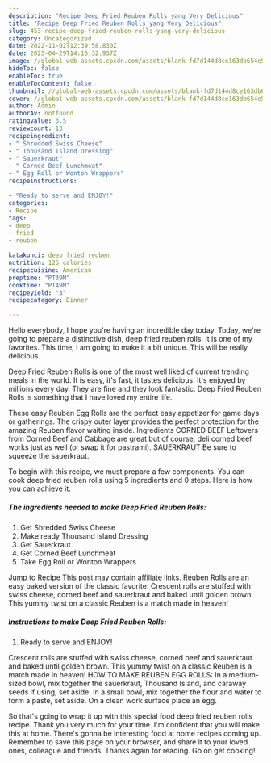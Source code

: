 ```yaml
---
description: "Recipe Deep Fried Reuben Rolls yang Very Delicious"
title: "Recipe Deep Fried Reuben Rolls yang Very Delicious"
slug: 453-recipe-deep-fried-reuben-rolls-yang-very-delicious
category: Uncategorized
date: 2022-11-02T12:39:58.830Z
date: 2023-04-29T14:16:32.937Z
image: //global-web-assets.cpcdn.com/assets/blank-fd7d144d8ce163db654e5a02c40b08a2775adb7897d16e4062681dc7e1b2800f.png
hideToc: false
enableToc: true
enableTocContent: false
thumbnail: //global-web-assets.cpcdn.com/assets/blank-fd7d144d8ce163db654e5a02c40b08a2775adb7897d16e4062681dc7e1b2800f.png
cover: //global-web-assets.cpcdn.com/assets/blank-fd7d144d8ce163db654e5a02c40b08a2775adb7897d16e4062681dc7e1b2800f.png
author: Admin
authorAv: notfound
ratingvalue: 3.5
reviewcount: 13
recipeingredient:
- " Shredded Swiss Cheese"
- " Thousand Island Dressing"
- " Sauerkraut"
- " Corned Beef Lunchmeat"
- " Egg Roll or Wonton Wrappers"
recipeinstructions:

- "Ready to serve and ENJOY!"
categories:
- Recipe
tags:
- deep
- fried
- reuben

katakunci: deep fried reuben 
nutrition: 126 calories
recipecuisine: American
preptime: "PT39M"
cooktime: "PT49M"
recipeyield: "3"
recipecategory: Dinner

---
```



Hello everybody, I hope you're having an incredible day today. Today, we're going to prepare a distinctive dish, deep fried reuben rolls. It is one of my favorites. This time, I am going to make it a bit unique. This will be really delicious.

Deep Fried Reuben Rolls is one of the most well liked of current trending meals in the world. It is easy, it's fast, it tastes delicious. It's enjoyed by millions every day. They are fine and they look fantastic. Deep Fried Reuben Rolls is something that I have loved my entire life.

These easy Reuben Egg Rolls are the perfect easy appetizer for game days or gatherings. The crispy outer layer provides the perfect protection for the amazing Reuben flavor waiting inside. Ingredients CORNED BEEF Leftovers from Corned Beef and Cabbage are great but of course, deli corned beef works just as well (or swap it for pastrami). SAUERKRAUT Be sure to squeeze the sauerkraut.


To begin with this recipe, we must prepare a few components. You can cook deep fried reuben rolls using 5 ingredients and 0 steps. Here is how you can achieve it.

<!--inarticleads1-->

##### The ingredients needed to make Deep Fried Reuben Rolls:

1. Get  Shredded Swiss Cheese
1. Make ready  Thousand Island Dressing
1. Get  Sauerkraut
1. Get  Corned Beef Lunchmeat
1. Take  Egg Roll or Wonton Wrappers


Jump to Recipe This post may contain affiliate links. Reuben Rolls are an easy baked version of the classic favorite. Crescent rolls are stuffed with swiss cheese, corned beef and sauerkraut and baked until golden brown. This yummy twist on a classic Reuben is a match made in heaven! 

<!--inarticleads2-->

##### Instructions to make Deep Fried Reuben Rolls:


1. Ready to serve and ENJOY!

Crescent rolls are stuffed with swiss cheese, corned beef and sauerkraut and baked until golden brown. This yummy twist on a classic Reuben is a match made in heaven! HOW TO MAKE REUBEN EGG ROLLS: In a medium-sized bowl, mix together the sauerkraut, Thousand Island, and caraway seeds if using, set aside. In a small bowl, mix together the flour and water to form a paste, set aside. On a clean work surface place an egg. 

So that's going to wrap it up with this special food deep fried reuben rolls recipe. Thank you very much for your time. I'm confident that you will make this at home. There's gonna be interesting food at home recipes coming up. Remember to save this page on your browser, and share it to your loved ones, colleague and friends. Thanks again for reading. Go on get cooking!
